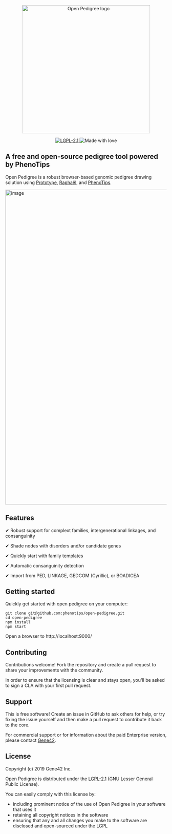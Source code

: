 <p align="center">
  <img src="https://repository-images.githubusercontent.com/212736090/2759df80-fe9e-11e9-8fa0-8237e35cbaf7" width="400px" alt="Open Pedigree logo"/>
</p>

<p align="center">
  <a href="https://opensource.org/licenses/LGPL-2.1" target="_blank">
    <img src="https://img.shields.io/badge/license-LGPL--2.1-blue.svg" alt="LGPL-2.1">
  </a>
  <img src="https://img.shields.io/badge/made%20in-canada-red.svg" alt="Made with love">
</p>


## A free and open-source pedigree tool powered by PhenoTips

Open Pedigree is a robust browser-based genomic pedigree drawing solution using [Prototype](prototypejs.org), [Raphaël](https://dmitrybaranovskiy.github.io/raphael/), and [PhenoTips](https://phenotips.org).

<img width="983" alt="image" src="https://user-images.githubusercontent.com/4251264/68103796-e1048080-fe9d-11e9-9353-6b491aae588d.png">


## Features

✔ Robust support for complext families, intergenerational linkages, and consanguinity

✔ Shade nodes with disorders and/or candidate genes

✔ Quickly start with family templates

✔ Automatic consanguinity detection

✔ Import from PED, LINKAGE, GEDCOM (Cyrillic), or BOADICEA


## Getting started

Quickly get started with open pedigree on your computer:
```
git clone git@github.com:phenotips/open-pedigree.git
cd open-pedigree
npm install
npm start
```
Open a browser to http://localhost:9000/



## Contributing

Contributions welcome! Fork the repository and create a pull request to share your improvements with the community.

In order to ensure that the licensing is clear and stays open, you'll be asked to sign a CLA with your first pull request.


## Support

This is free software! Create an issue in GitHub to ask others for help, or try fixing the issue yourself and then make a pull request to contribute it back to the core.

For commercial support or for information about the paid Enterprise version, please contact [Gene42](https://gene42.com/).


## License

Copyright (c) 2019 Gene42 Inc.

Open Pedigree is distributed under the [LGPL-2.1](https://opensource.org/licenses/LGPL-2.1) (GNU Lesser General Public License).

You can easily comply with this license by:
* including prominent notice of the use of Open Pedigree in your software that uses it
* retaining all copyright notices in the software
* ensuring that any and all changes you make to the software are disclosed and open-sourced under the LGPL
